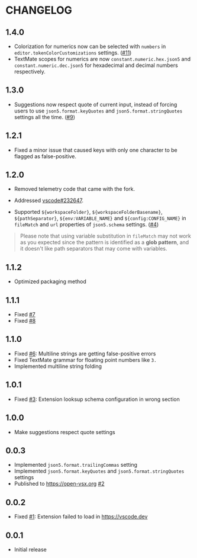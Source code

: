 # CHANGELOG

## 1.4.0

- Colorization for numerics now can be selected with `numbers` in `editor.tokenColorCustomizations` settings. ([#11](https://github.com/BlueGlassBlock/better-json5/issues/11))
- TextMate scopes for numerics are now `constant.numeric.hex.json5` and `constant.numeric.dec.json5` for hexadecimal and decimal numbers respectively.



## 1.3.0

- Suggestions now respect quote of current input, instead of forcing users to use `json5.format.keyQuotes` and `json5.format.stringQuotes` settings all the time. ([#9](https://github.com/BlueGlassBlock/better-json5/issues/9))

## 1.2.1

- Fixed a minor issue that caused keys with only one character to be flagged as false-positive.

## 1.2.0

- Removed telemetry code that came with the fork.

- Addressed [vscode#232647](https://github.com/microsoft/vscode/issues/232647).

- Supported `${workspaceFolder}`, `${workspaceFolderBasename}`, `${pathSeparator}`, `${env:VARIABLE_NAME}` and `${config:CONFIG_NAME}` in `fileMatch` and `url` properties of `json5.schema` settings. ([#4](https://github.com/BlueGlassBlock/better-json5/issues/4))

> Please note that using variable substitution in `fileMatch` may not work as you expected since the pattern is identified as a **glob pattern**, and it doesn't like path separators that may come with variables.

## 1.1.2

- Optimized packaging method

## 1.1.1

- Fixed [#7](https://github.com/BlueGlassBlock/better-json5/issues/7)
- Fixed [#8](https://github.com/BlueGlassBlock/better-json5/issues/8)

## 1.1.0

- Fixed [#6](https://github.com/BlueGlassBlock/better-json5/issues/6): Multiline strings are getting false-positive errors
- Fixed TextMate grammar for floating point numbers like `3.`
- Implemented multiline string folding

## 1.0.1

- Fixed [#3](https://github.com/BlueGlassBlock/better-json5/issues/3): Extension looksup schema configuration in wrong section

## 1.0.0

- Make suggestions respect quote settings

## 0.0.3

- Implemented `json5.format.trailingCommas` setting
- Implemented `json5.format.keyQuotes` and `json5.format.stringQuotes` settings
- Published to <https://open-vsx.org> [#2](https://github.com/BlueGlassBlock/better-json5/issues/2)

## 0.0.2

- Fixed [#1](https://github.com/BlueGlassBlock/better-json5/issues/1): Extension failed to load in <https://vscode.dev>

## 0.0.1

- Initial release